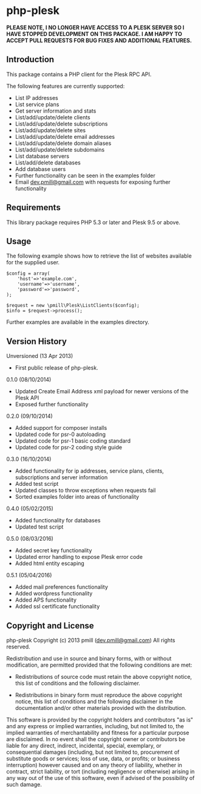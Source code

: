 php-plesk
============

**PLEASE NOTE, I NO LONGER HAVE ACCESS TO A PLESK SERVER SO I HAVE STOPPED DEVELOPMENT ON THIS PACKAGE. I AM HAPPY TO ACCEPT PULL REQUESTS FOR BUG FIXES AND ADDITIONAL FEATURES.**

Introduction
------------

This package contains a PHP client for the Plesk RPC API.

The following features are currently supported:

*   List IP addresses
*   List service plans
*   Get server information and stats
*   List/add/update/delete clients
*   List/add/update/delete subscriptions
*   List/add/update/delete sites
*   List/add/update/delete email addresses
*   List/add/update/delete domain aliases
*   List/add/update/delete subdomains
*   List database servers
*   List/add/delete databases
*   Add database users
*   Further functionality can be seen in the examples folder
*   Email dev.pmill@gmail.com with requests for exposing further functionality

Requirements
------------

This library package requires PHP 5.3 or later and Plesk 9.5 or above.


Usage
-----

The following example shows how to retrieve the list of websites available for the 
supplied user.

    $config = array(
        'host'=>'example.com',
        'username'=>'username',
        'password'=>'password',
    );
    
    $request = new \pmill\Plesk\ListClients($config);
    $info = $request->process();

Further examples are available in the examples directory.

Version History
---------------

Unversioned (13 Apr 2013)

*   First public release of php-plesk.

0.1.0 (08/10/2014)

*   Updated Create Email Address xml payload for newer versions of the Plesk API
*   Exposed further functionality

0.2.0 (09/10/2014)

*   Added support for composer installs
*   Updated code for psr-0 autoloading
*   Updated code for psr-1 basic coding standard
*   Updated code for psr-2 coding style guide

0.3.0 (16/10/2014)

*   Added functionality for ip addresses, service plans, clients, subscriptions and server information 
*   Added test script
*   Updated classes to throw exceptions when requests fail
*   Sorted examples folder into areas of functionality

0.4.0 (05/02/2015)

*   Added functionality for databases 
*   Updated test script

0.5.0 (08/03/2016)

*   Added secret key functionality
*   Updated error handling to expose Plesk error code
*   Added html entity escaping

0.5.1 (05/04/2016)

*   Added mail preferences functionality
*   Added wordpress functionality
*   Added APS functionality
*   Added ssl certificate functionality

Copyright and License
---------------------

php-plesk
Copyright (c) 2013 pmill (dev.pmill@gmail.com) 
All rights reserved.

Redistribution and use in source and binary forms, with or without
modification, are permitted provided that the following conditions are
met:

*   Redistributions of source code must retain the above copyright 
    notice, this list of conditions and the following disclaimer.

*   Redistributions in binary form must reproduce the above copyright
    notice, this list of conditions and the following disclaimer in the
    documentation and/or other materials provided with the 
    distribution.

This software is provided by the copyright holders and contributors "as
is" and any express or implied warranties, including, but not limited
to, the implied warranties of merchantability and fitness for a
particular purpose are disclaimed. In no event shall the copyright owner
or contributors be liable for any direct, indirect, incidental, special,
exemplary, or consequential damages (including, but not limited to,
procurement of substitute goods or services; loss of use, data, or
profits; or business interruption) however caused and on any theory of
liability, whether in contract, strict liability, or tort (including
negligence or otherwise) arising in any way out of the use of this
software, even if advised of the possibility of such damage.
